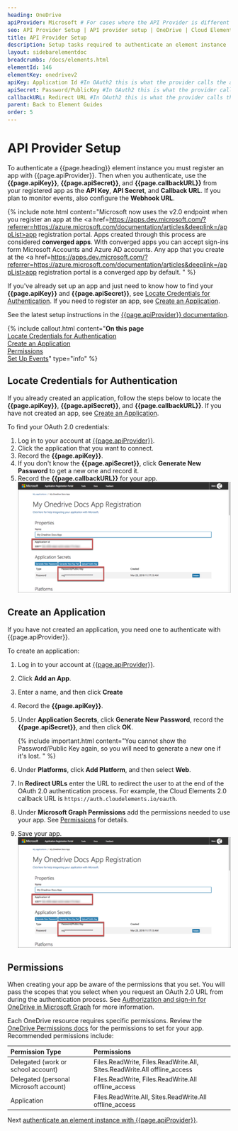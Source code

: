 ```yaml
---
heading: OneDrive
apiProvider: Microsoft # For cases where the API Provider is different than the element name. e;g;, ServiceNow vs. ServiceNow Oauth
seo: API Provider Setup | API provider setup | OneDrive | Cloud Elements API Docs
title: API Provider Setup
description: Setup tasks required to authenticate an element instance
layout: sidebarelementdoc
breadcrumbs: /docs/elements.html
elementId: 146
elementKey: onedrivev2
apiKey: Application Id #In OAuth2 this is what the provider calls the apiKey, like Client ID, Consumer Key, API Key, or just Key
apiSecret: Password/PublicKey #In OAuth2 this is what the provider calls the apiSecret, like Client Secret, Consumer Secret, API Secret, or just Secret
callbackURL: Redirect URL #In OAuth2 this is what the provider calls the callbackURL, like Redirect URL, App URL, or just Callback URL
parent: Back to Element Guides
order: 5
---
```


# API Provider Setup

To authenticate a {{page.heading}} element instance you must register an app with {{page.apiProvider}}. Then when you authenticate, use the **{{page.apiKey}}**, **{{page.apiSecret}}**, and **{{page.callbackURL}}** from your registered app as the **API Key**, **API Secret**, and **Callback URL**.  If you plan to monitor events, also configure the **Webhook URL**.

{% include note.html content="Microsoft now uses the v2.0 endpoint when you register an app at the <a href=https://apps.dev.microsoft.com/?referrer=https://azure.microsoft.com/documentation/articles&deeplink=/appList>app registration portal</a>. Apps created through this process are considered <strong>converged apps</strong>. With converged apps you can accept sign-ins form Microsoft Accounts and Azure AD accounts. Any app that you create at the <a href=https://apps.dev.microsoft.com/?referrer=https://azure.microsoft.com/documentation/articles&deeplink=/appList>app registration portal</a> is a converged app by default.  " %}

If you've already set up an app and just need to know how to find your **{{page.apiKey}}** and **{{page.apiSecret}}**, see [Locate Credentials for Authentication](#locate-credentials-for-authentication). If you need to register an app, see [Create an Application](#create-an-application).

See the latest setup instructions in the [{{page.apiProvider}} documentation](https://docs.microsoft.com/en-us/onedrive/developer/rest-api/getting-started/graph-oauth).

{% include callout.html content="<strong>On this page</strong></br><a href=#locate-credentials-for-authentication>Locate Credentials for Authentication</a></br><a href=#create-an-application>Create an Application</a></br><a href=#permissions>Permissions</a></br><a href=#set-up-events>Set Up Events</a>" type="info" %}

## Locate Credentials for Authentication

If you already created an application, follow the steps below to locate the **{{page.apiKey}}**, **{{page.apiSecret}}**, and **{{page.callbackURL}}**. If you have not created an app, see [Create an Application](#create-an-application).

To find your OAuth 2.0 credentials:

1. Log in to your account at [{{page.apiProvider}}](https://apps.dev.microsoft.com/#/appList).
2. Click the application that you want to connect.
3. Record the **{{page.apiKey}}**.
4. If you don't know the **{{page.apiSecret}}**, click **Generate New Password** to get a new one and record it.
4. Record the **{{page.callbackURL}}** for your app.
![Onedrive Creds](img/onedrive-creds.png)

## Create an Application

If you have not created an application, you need one to authenticate with {{page.apiProvider}}.

To create an application:

1. Log in to your account at [{{page.apiProvider}}](https://apps.dev.microsoft.com/#/appList).
2. Click **Add an App**.
3. Enter a name, and then click **Create**
4. Record the **{{page.apiKey}}**.
5. Under **Application Secrets**, click **Generate New Password**, record the **{{page.apiSecret}}**, and then click **OK**.

    {% include important.html content="You cannot show the Password/Public Key again, so you will need to generate a new one if it's lost. " %}

5. Under **Platforms**, click **Add Platform**, and then select **Web**.
6. In **Redirect URLs** enter the URL to redirect the user to at the end of the OAuth 2.0 authentication process. For example, the Cloud Elements 2.0 callback URL is `https://auth.cloudelements.io/oauth`.
7. Under **Microsoft Graph Permissions** add the permissions needed to use your app. See [Permissions](#permissions) for details.
8. Save your app.
![Key secret and URL](./img/onedrive-creds.png)

## Permissions

When creating your app be aware of the permissions that you set. You will pass the scopes that you select when you request an OAuth 2.0 URL from during the authentication process. See [Authorization and sign-in for OneDrive in Microsoft Graph](https://docs.microsoft.com/en-us/onedrive/developer/rest-api/getting-started/graph-oauth#authentication-scopes) for more information.

Each OneDrive resource requires specific permissions. Review the [OneDrive Permissions docs](https://developer.microsoft.com/en-us/graph/docs/api-reference/v1.0/resources/permission) for the permissions to set for your app. Recommended permissions include:

| Permission Type | Permissions   |
| :------------- | :------------- |
|  Delegated (work or school account)  |  Files.ReadWrite, Files.ReadWrite.All, Sites.ReadWrite.All offline_access  |
| Delegated (personal Microsoft account)	 | Files.ReadWrite, Files.ReadWrite.All offline_access |
| Application   | Files.ReadWrite.All, Sites.ReadWrite.All offline_access |

Next [authenticate an element instance with {{page.apiProvider}}](authenticate.html).
